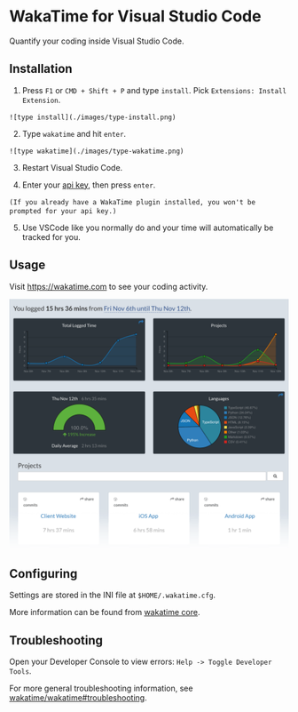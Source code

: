 WakaTime for Visual Studio Code
===============================

Quantify your coding inside Visual Studio Code.


Installation
------------

  1. Press `F1` or `CMD + Shift + P` and type `install`. Pick `Extensions: Install Extension`.
    
    ![type install](./images/type-install.png)

  2. Type `wakatime` and hit `enter`.
    
    ![type wakatime](./images/type-wakatime.png)

  3. Restart Visual Studio Code.

  4. Enter your [api key](https://wakatime.com/settings?apikey=true), then press `enter`.

    (If you already have a WakaTime plugin installed, you won't be prompted for your api key.)

  5. Use VSCode like you normally do and your time will automatically be tracked for you.


Usage
-----

Visit https://wakatime.com to see your coding activity.

![Project Overview](./images/Screen-Shot-2015-11-14.png)


Configuring
-----------

Settings are stored in the INI file at `$HOME/.wakatime.cfg`.

More information can be found from [wakatime core](https://github.com/wakatime/wakatime#configuring).


Troubleshooting
---------------

Open your Developer Console to view errors: `Help -> Toggle Developer Tools`.

For more general troubleshooting information, see [wakatime/wakatime#troubleshooting](https://github.com/wakatime/wakatime#troubleshooting).
